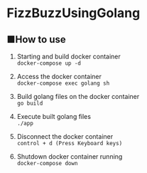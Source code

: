 # FizzBuzzUsingGolang

## ■How to use
1. Starting and build docker container  
`docker-compose up -d`

2. Access the docker container  
`docker-compose exec golang sh`

3. Build golang files on the docker container  
`go build`

4. Execute built golang files  
`./app`

5. Disconnect the docker container  
`control + d (Press Keyboard keys)`

6. Shutdown docker container running  
`docker-compose down`
